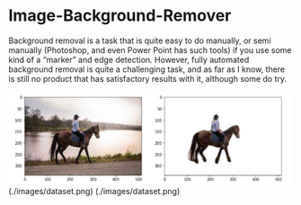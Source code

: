 # Image-Background-Remover
Background removal is a task that is quite easy to do manually, or semi manually (Photoshop, and even Power Point has such tools) if you use some kind of a “marker” and edge detection. However, fully automated background removal is quite a challenging task, and as far as I know, there is still no product that has satisfactory results with it, although some do try.

![dataset](./pic1.png)
(./images/dataset.png)
(./images/dataset.png)
